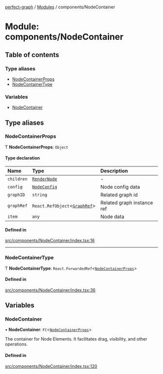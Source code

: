 [perfect-graph](../README.md) / [Modules](../modules.md) / components/NodeContainer

# Module: components/NodeContainer

## Table of contents

### Type aliases

- [NodeContainerProps](components_NodeContainer.md#nodecontainerprops)
- [NodeContainerType](components_NodeContainer.md#nodecontainertype)

### Variables

- [NodeContainer](components_NodeContainer.md#nodecontainer)

## Type aliases

### NodeContainerProps

Ƭ **NodeContainerProps**: `Object`

#### Type declaration

| Name | Type | Description |
| :------ | :------ | :------ |
| `children` | [`RenderNode`](type.md#rendernode) | - |
| `config` | [`NodeConfig`](type.md#nodeconfig) | Node config data |
| `graphID` | `string` | Related graph id |
| `graphRef` | `React.RefObject`<[`GraphRef`](type.md#graphref)\> | Related graph instance ref |
| `item` | `any` | Node data |

#### Defined in

[src/components/NodeContainer/index.tsx:16](https://github.com/MaastrichtU-IDS/perfect-graph/blob/451d41e/src/components/NodeContainer/index.tsx#L16)

___

### NodeContainerType

Ƭ **NodeContainerType**: `React.ForwardedRef`<[`NodeContainerProps`](components_NodeContainer.md#nodecontainerprops)\>

#### Defined in

[src/components/NodeContainer/index.tsx:36](https://github.com/MaastrichtU-IDS/perfect-graph/blob/451d41e/src/components/NodeContainer/index.tsx#L36)

## Variables

### NodeContainer

• **NodeContainer**: `FC`<[`NodeContainerProps`](components_NodeContainer.md#nodecontainerprops)\>

The container for Node Elements. It facilitates drag, visibility, and other
operations.

#### Defined in

[src/components/NodeContainer/index.tsx:120](https://github.com/MaastrichtU-IDS/perfect-graph/blob/451d41e/src/components/NodeContainer/index.tsx#L120)
